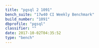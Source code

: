 ```yaml
---
title: "pgsql 2 1091"
bench_suite: "17w40 CI Weekly Benchmark"
build_number: "1091"
dbprofile: "pgsql"
classifier: ""
date: 2017-10-02T04:35:52
type: "bench"
---
```

